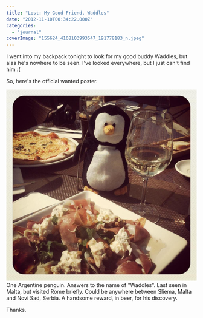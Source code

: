 ```yaml
---
title: "Lost: My Good Friend, Waddles"
date: "2012-11-10T00:34:22.000Z"
categories: 
  - "journal"
coverImage: "155624_4168103993547_191778183_n.jpeg"
---
```


I went into my backpack tonight to look for my good buddy Waddles, but alas he's nowhere to be seen. I've looked everywhere, but I just can't find him :(

So, here's the official wanted poster.

[![](images/155624_4168103993547_191778183_n.jpeg "155624_4168103993547_191778183_n")](http://www.migratorynerd.com/wordpress/wp-content/uploads/2012/11/155624_4168103993547_191778183_n.jpeg) One Argentine penguin. Answers to the name of "Waddles". Last seen in Malta, but visited Rome briefly. Could be anywhere between Sliema, Malta and Novi Sad, Serbia. A handsome reward, in beer, for his discovery.

Thanks.
